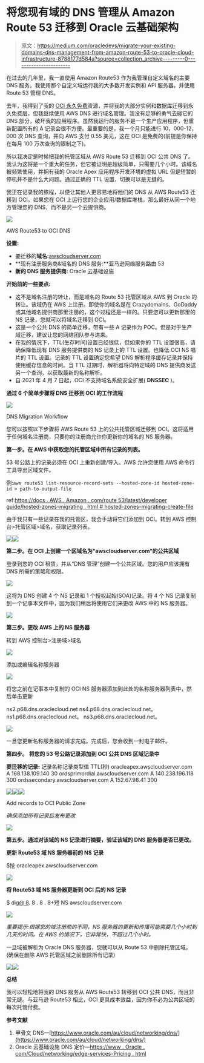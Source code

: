 # 将您现有域的 DNS 管理从 Amazon Route 53 迁移到 Oracle 云基础架构

> 原文：<https://medium.com/oracledevs/migrate-your-existing-domains-dns-management-from-amazon-route-53-to-oracle-cloud-infrastructure-8788177d584a?source=collection_archive---------0----------------------->

在过去的几年里，我一直使用 Amazon Route53 作为我管理自定义域名的主要 DNS 服务。我使用那个自定义域运行我的大多数开发实例和 API 服务器，并使用 Route 53 管理 DNS。

去年，我得到了我的 [OCI 永久免费](https://www.oracle.com/au/cloud/free/)资源，并将我的大部分实例和数据库迁移到永久免费层，但我继续使用 AWS DNS 进行域名管理。我没有足够的勇气去碰它的 DNS 部分，破坏我的应用程序。虽然我运行的服务不是一个生产应用程序，但重新配置所有的 A 记录会很不方便。最重要的是，我一个月只能进行 10，000-12，000 次 DNS 查询，并向 AWS 支付 0.55 美元，这在 OCI 是免费的(前提是你保持在每月 100 万次查询的限制之下)。

所以我决定是时候把我的托管区域从 AWS Route 53 迁移到 OCI 公共 DNS 了。我认为这将是一个重大的任务，但它被证明是超级简单，只需要几个小时。该域名被频繁使用，并拥有我的 Oracle Apex 应用程序开发环境的虚拟 URL 但是短暂的停机并不是什么大问题。通过正确的 TTL 设置，切换可以是无缝的。

我正在记录我的旅程，以便让其他人更容易地将他们的 DNS 从 AWS Route53 迁移到 OCI。如果您在 OCI 上运行您的企业应用/数据库堆栈，那么最好从同一个地方管理您的 DNS，而不是另一个云提供商。

![](img/d7b1d59b38d97d8ee8bdc74e4dc94081.png)

AWS Route53 to OCI DNS

**设置:**

*   要迁移的**域名:**[awscloudserver.com](http://awscloudserver.com)
*   **现有注册服务商&域名的 DNS 服务:**亚马逊网络服务路由 53
*   **新的 DNS 服务提供商:** Oracle 云基础设施

**开始前的一些要点:**

*   这不是域名注册的转让，而是域名的 Route 53 托管区域从 AWS 到 Oracle 的转让。该域仍在 AWS 上注册。即使你的域名是在 Crazydomains、GoDaddy 或其他域名提供商那里注册的，这个过程还是一样的。只要您可以更新那里的 NS 记录，您就可以将域名迁移到 OCI。
*   这是一个公共 DNS 的简单迁移，带有一些 A 记录作为 POC。但是对于生产域迁移，建议让您的网络团队参与进来。
*   在我的情况下，TTL(生存时间)设置已经很低，但如果你的 TTL 设置很高，请确保降低现有 DNS 服务提供商的 NS 记录上的 TTL 设置。也降低 OCI NS 唱片的 TTL 设置。记录的 TTL 设置确定您希望 DNS 解析程序缓存记录并保持使用缓存信息的时间。当 TTL 过期时，解析器将向特定域的 DNS 提供商发送另一个查询，以获取最新的名称解析。
*   自 2021 年 4 月 7 日起，OCI 不支持域名系统安全扩展( **DNSSEC** )。

**通过 6 个简单步骤将 DNS 迁移到 OCI 的工作流程**

![](img/7012291a7daaeeab6b4053418d6a6ea4.png)

DNS Migration Workflow

您可以按照以下步骤将 AWS Route 53 上的公共托管区域迁移到 OCI。这将适用于任何域名注册商，只要你的注册商允许你更新你的域名的 NS 服务器。

**第一步。在 AWS 中获取您的托管区域中所有记录的列表。**

53 号公路上的记录必须在 OCI 上重新创建/导入。AWS 允许您使用 AWS 命令行工具导出区域文件。

例:`aws route53 list-resource-record-sets --hosted-zone-id hosted-zone-id > path-to-output-file`

ref:[https://docs . AWS . Amazon . com/route 53/latest/developer guide/hosted-zones-migrating . html # hosted-zones-migrating-create-file](https://docs.aws.amazon.com/Route53/latest/DeveloperGuide/hosted-zones-migrating.html#hosted-zones-migrating-create-file)

由于我只有一些记录在我的托管区，我会手动将它们添加到 OCI。转到 AWS 控制台>托管区域>域名，获取记录列表。

![](img/9a6ca6f782a776cac0cc5af498461051.png)![](img/d2a6a389c6f688d8b1e49cd4f6089c97.png)

**第二步。在 OCI 上创建一个区域名为“awscloudserver.com”的公共区域**

登录到您的 OCI 租赁，并从“DNS 管理”创建一个公共区域。您的用户应该拥有 DNS 所需的策略和权限。

![](img/591dab2ba31d1fae2ff955031c49a595.png)

这将为 DNS 创建 4 个 NS 记录和 1 个授权起始(SOA)记录。将 4 个 NS 记录复制到一个记事本文件中，因为我们稍后将使用它们来更改 AWS 中的 NS 服务器。

![](img/ca34a0505286025e76c0baa796a5383f.png)

**第三步。更改 AWS 上的 NS 服务器**

转到 AWS 控制台>注册域>域名

![](img/e2bffddd683c9fe9791e5f9a01c26a06.png)

添加或编辑名称服务器

![](img/78342fbc39214b2ed4f3304c26a185da.png)

将您之前在记事本中复制的 OCI NS 服务器添加到此处的名称服务器列表中，然后单击更新

ns2.p68.dns.oraclecloud.net
ns4.p68.dns.oraclecloud.net。
ns1.p68.dns.oraclecloud.net。
ns3.p68.dns.oraclecloud.net。

![](img/d138881dd0abe2c0884e30fa3d5a04d8.png)

一旦您更新名称服务器的请求完成。完成后，您会收到一封电子邮件。

**第四步。** **将您的 53 号公路记录添加到 OCI 公共 DNS 区域记录中**

**要迁移的记录:**
记录名称记录类型值 TTL(秒)
oracleapex.awscloudserver.com A 168.138.109.140 30
ordsprimordial.awscloudserver.com A 140.238.196.118 300
ordssecondary.awscloudserver.com A 152.67.98.41 300

![](img/1410a406f3baddffcf77bab82ba9fb62.png)![](img/ac4a73727725f85db7f0daee3c1a1af0.png)![](img/53507165f01826e43df17371fa3a21c8.png)

Add records to OCI Public Zone

*确保添加所有记录后发布更改*

![](img/bde9b27a64b3284b50ebb2585f2bc7b3.png)

**第五步。通过对该域的 NS 记录进行摘要，验证该域的 DNS 服务器是否已更改。**

**更新 Route53 域 NS 服务器前的 NS 记录**

$挖 oracleapex.awscloudserver.com

![](img/3c9f1f3033088ec25e2619fe40e11e73.png)

**将 Route53 域 NS 服务器更新到 OCI 后的 NS 记录**

$ dig[@ 8](http://twitter.com/8). 8 . 8 . 8+短 NS awscloudserver.com

![](img/9381f6d6592fb12c67fab19ae65e69aa.png)

*重要提示:根据您的域注册商的不同，NS 服务器的更新和传播可能需要几个小时到几天的时间。在 AWS 的情况下，它非常快，不超过几个小时。*

一旦域被解析为 Oracle DNS 服务器，您就可以从 Route 53 中删除托管区域。(确保在删除 AWS 托管区域之前删除所有记录)

![](img/1b481f95bbdc08becb434c5f1b553ddb.png)![](img/a02f94e151d385132a98deded0428d6f.png)

**总结**

我可以轻松地将我的 DNS 服务从 AWS Route53 转移到 OCI 公共 DNS，而且非常无缝。与亚马逊 Route53 相比，OCI 更具成本效益，因为你不必为公共区域的每次托管付费。

**参考文献**

1.  甲骨文 DNS—[https://www.oracle.com/au/cloud/networking/dns/](https://www.oracle.com/au/cloud/networking/dns/)
2.  Oracle 云基础设施 DNS 定价—[https://www . Oracle . com/Cloud/networking/edge-services-Pricing . html](https://www.oracle.com/cloud/networking/edge-services-pricing.html)